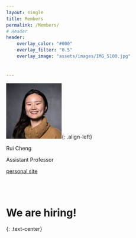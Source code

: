 ```yaml
--- 
layout: single
title: Members
permalink: /Members/
# Header
header:
    overlay_color: "#000"
    overlay_filter: "0.5"
    overlay_image: "assets/images/IMG_5100.jpg" 


---
```




![image](../assets/images/headshot_RuiCheng.JPG){: .align-left} 

Rui Cheng 

Assistant Professor 

[personal site](https://ruillercoaster.github.io)

<br/><br/>


# We are hiring!
{: .text-center}


